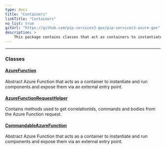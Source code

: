 ```yaml
---
type: docs
title: "Containers"
linkTitle: "Containers"
no_list: true
gitUrl: "https://github.com/pip-services3-gox/pip-services3-azure-gox"
description: >
    This package contains classes that act as containers to instantiate and run components.
---
```

---

<div class="module-body"> 


### Classes

#### [AzureFunction](azure_function)
Abstract Azure Function that acts as a container to instantiate and run components and expose them via an external entry point.

#### [AzureFunctionRequestHelper](azure_function_request_helper)
Contains methods used to get correlationIds, commands and bodies from the Azure Function request.


#### [CommandableAzureFunction](commandable_azure_function)
Abstract Azure Function that acts as a container to instantiate and run components and expose them via an external entry point.


</div>
